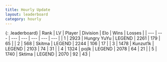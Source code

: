 ```yaml
---
title: Hourly Update
layout: leaderboard
category: hourly
---
```


{: .leaderboard}
| Rank | LV | Player | Division | Elo | Wins | Losses |
| --- | --- | --- | --- | --- | --- | --- |
| <span data-change="0">1</span> | 2923 | <span title="ID: 164871">Hungry YuYu</span> | LEGEND | <span data-change="0">2261</span> | <span data-change="0">179</span> | <span data-change="0">65</span> |
| <span data-change="0">2</span> | 568 | <span title="ID: 402846">Skitma</span> | LEGEND | <span data-change="5">2244</span> | <span data-change="6">106</span> | <span data-change="1">17</span> |
| <span data-change="0">3</span> | 1478 | <span title="ID: 392407">Kunzut1k</span> | LEGEND | <span data-change="0">2103</span> | <span data-change="0">74</span> | <span data-change="0">31</span> |
| <span data-change="0">4</span> | 1324 | <span title="ID: 4783">pojlk</span> | LEGEND | <span data-change="0">2078</span> | <span data-change="0">64</span> | <span data-change="0">21</span> |
| <span data-change="0">5</span> | 1740 | <span title="ID: 353063">Sktima</span> | LEGEND | <span data-change="0">2070</span> | <span data-change="0">92</span> | <span data-change="0">43</span> |